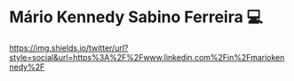 

<!--
### Hi there 👋
**mkennedysf/mkennedysf** is a ✨ _special_ ✨ repository because its `README.md` (this file) appears on your GitHub profile.

Here are some ideas to get you started:

- 🔭 I’m currently working on ...
- 🌱 I’m currently learning ...
- 👯 I’m looking to collaborate on ...
- 🤔 I’m looking for help with ...
- 💬 Ask me about ...
- 📫 How to reach me: ...
- 😄 Pronouns: ...
- ⚡ Fun fact: ...
-->

# Mário Kennedy Sabino Ferreira :computer:

https://img.shields.io/twitter/url?style=social&url=https%3A%2F%2Fwww.linkedin.com%2Fin%2Fmariokennedy%2F
